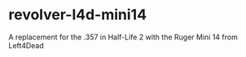 # revolver-l4d-mini14
 A replacement for the .357 in Half-Life 2 with the Ruger Mini 14 from Left4Dead
